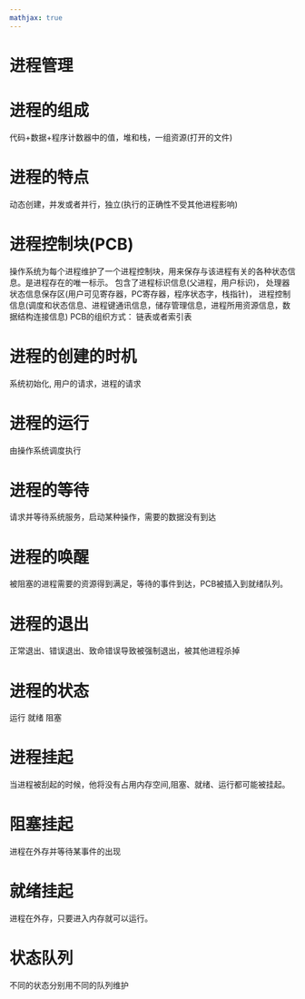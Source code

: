 ```yaml
---
mathjax: true
---
```




# 进程管理
# 进程的组成
 代码+数据+程序计数器中的值，堆和栈，一组资源(打开的文件)
# 进程的特点
 动态创建，并发或者并行，独立(执行的正确性不受其他进程影响)
# 进程控制块(PCB)
 操作系统为每个进程维护了一个进程控制块，用来保存与该进程有关的各种状态信息。是进程存在的唯一标示。
 包含了进程标识信息(父进程，用户标识)， 处理器状态信息保存区(用户可见寄存器，PC寄存器，程序状态字，栈指针)， 进程控制信息(调度和状态信息、进程键通讯信息，储存管理信息，进程所用资源信息，数据结构连接信息)
 PCB的组织方式： 链表或者索引表
# 进程的创建的时机
 系统初始化, 用户的请求，进程的请求
<!-- more -->
# 进程的运行
 由操作系统调度执行
# 进程的等待
 请求并等待系统服务，启动某种操作，需要的数据没有到达
# 进程的唤醒
 被阻塞的进程需要的资源得到满足，等待的事件到达，PCB被插入到就绪队列。
# 进程的退出
 正常退出、错误退出、致命错误导致被强制退出，被其他进程杀掉
# 进程的状态
 运行 就绪 阻塞
# 进程挂起
 当进程被刮起的时候，他将没有占用内存空间,阻塞、就绪、运行都可能被挂起。
# 阻塞挂起
 进程在外存并等待某事件的出现
# 就绪挂起
 进程在外存，只要进入内存就可以运行。
# 状态队列
 不同的状态分别用不同的队列维护